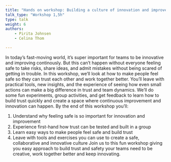 ```yaml
---
title: "Hands on workshop: Building a culture of innovation and improvement by making people feel safe"
talk_type: "Workshop 1,5h"
type: talk
weight: 6
authors:
    - Pirita Johnsen
    - Celina Thom

---
```

In today’s fast-moving world, it’s super important for teams to be innovative and improving continously. But this can’t happen without everyone feeling safe to take risks, share ideas, and admit mistakes without being scared of getting in trouble.
In this workshop, we’ll look at how to make people feel safe so they can trust each other and work together better. You’ll leave with practical tools, new insights, and the experience of seeing how even small actions can make a big difference in trust and team dynamics.
We’ll do some fun experiments, group activities, and get feedback to learn how to build trust quickly and create a space where continuous improvement and innovation can happen.
By the end of this workshop you’ll:
1. Understand why feeling safe is so important for innovation and improvement
2. Experience first-hand how trust can be tested and built in a group
3. Learn easy ways to make people feel safe and build trust
4. Leave with tools and exercises you can use to create a safe, collaborative and innovative culture
Join us to this fun workshop giving you easy approach to build trust and safety your teams need to be creative, work together better and keep innovating.
